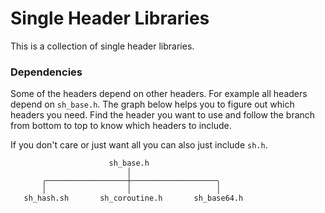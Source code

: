 # Single Header Libraries

This is a collection of single header libraries.

### Dependencies

Some of the headers depend on other headers. For example all headers depend on `sh_base.h`.
The graph below helps you to figure out which headers you need. Find the header you want to
use and follow the branch from bottom to top to know which headers to include.

If you don't care or just want all you can also just include `sh.h`.

```
                      sh_base.h
                          │
       ╭──────────────────┼───────────────────╮
       │                  │                   │
   sh_hash.sh       sh_coroutine.h       sh_base64.h
```
